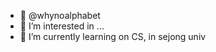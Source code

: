 - 👋 @whynoalphabet
- 👀 I’m interested in ...
- 🌱 I’m currently learning on CS, in sejong univ

<!---
whynoalphabet/whynoalphabet is a ✨ special ✨ repository because its `README.md` (this file) appears on your GitHub profile.
You can click the Preview link to take a look at your changes.
--->
